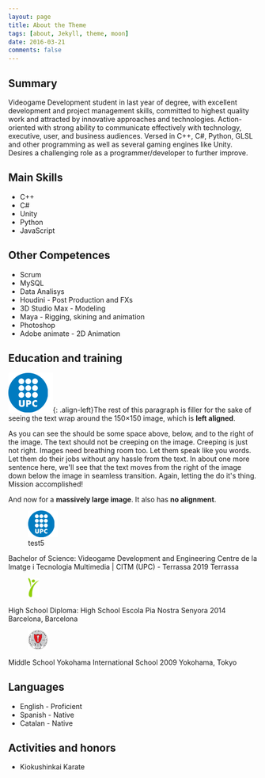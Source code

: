 ```yaml
---
layout: page
title: About the Theme
tags: [about, Jekyll, theme, moon]
date: 2016-03-21
comments: false
---
```


## Summary
Videogame Development student in last year of degree, with excellent development and project management skills, committed to highest quality work and attracted by innovative approaches and technologies. Action-oriented with strong ability to communicate effectively with technology, executive, user, and business audiences.
Versed in C++, C#, Python, GLSL and other programming as well as several gaming engines like Unity. Desires a challenging role as a programmer/developer to further improve.

## Main Skills
* C++
* C#
* Unity
* Python
* JavaScript

## Other Competences
* Scrum
* MySQL
* Data Analisys
* Houdini - Post Production and FXs
* 3D Studio Max - Modeling
* Maya - Rigging, skining and animation
* Photoshop
* Adobe animate - 2D Animation

## Education and training

![image-left](../assets/img/UPC.png){: .align-left}The rest of this paragraph is filler for the sake of seeing the text wrap around the 150×150 image, which is **left aligned**.

As you can see the should be some space above, below, and to the right of the image. The text should not be creeping on the image. Creeping is just not right. Images need breathing room too. Let them speak like you words. Let them do their jobs without any hassle from the text. In about one more sentence here, we'll see that the text moves from the right of the image down below the image in seamless transition. Again, letting the do it's thing. Mission accomplished!

And now for a **massively large image**. It also has **no alignment**.

<figure style="width: 60px" class="align-left">
  <img src="../assets/img/UPC.png" alt="">
  <figcaption>test5</figcaption>
</figure>

Bachelor of Science: Videogame Development and Engineering
Centre de la Imatge i Tecnologia Multimedia | CITM (UPC) - Terrassa 2019
Terrassa

<figure class="third">
	<a href="../assets/img/PIA.jpg"><img src="../assets/img/PIA.jpg" height="40" width="23"></a>
</figure>
High School Diploma: High School
Escola Pia Nostra Senyora 2014
Barcelona, Barcelona

<figure class="third">
	<a href="../assets/img/YIS.jpeg"><img src="../assets/img/YIS.jpeg" height="40" width="40" ></a>
</figure>
Middle School
Yokohama International School 2009
Yokohama, Tokyo

## Languages
* English - Proficient
* Spanish - Native
* Catalan - Native

## Activities and honors
* Kiokushinkai Karate
